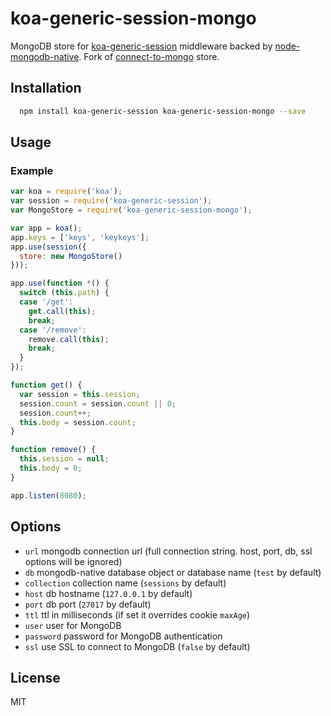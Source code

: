 # koa-generic-session-mongo

MongoDB store for [koa-generic-session](https://github.com/koajs/generic-session) middleware backed by [node-mongodb-native](https://github.com/mongodb/node-mongodb-native).
Fork of [connect-to-mongo](https://github.com/2do2go/connect-to-mongo) store.

## Installation

```sh
  npm install koa-generic-session koa-generic-session-mongo --save
```

## Usage

### Example
```js
var koa = require('koa');
var session = require('koa-generic-session');
var MongoStore = require('koa-generic-session-mongo');

var app = koa();
app.keys = ['keys', 'keykeys'];
app.use(session({
  store: new MongoStore()
}));

app.use(function *() {
  switch (this.path) {
  case '/get':
    get.call(this);
    break;
  case '/remove':
    remove.call(this);
    break;
  }
});

function get() {
  var session = this.session;
  session.count = session.count || 0;
  session.count++;
  this.body = session.count;
}

function remove() {
  this.session = null;
  this.body = 0;
}

app.listen(8080);
```

## Options

  - `url` mongodb connection url (full connection string. host, port, db, ssl options will be ignored)
  - `db` mongodb-native database object or database name (`test` by default)
  - `collection` collection name (`sessions` by default)
  - `host` db hostname (`127.0.0.1` by default)
  - `port` db port (`27017` by default)
  - `ttl` ttl in milliseconds (if set it overrides cookie `maxAge`)
  - `user` user for MongoDB
  - `password` password for MongoDB authentication
  - `ssl` use SSL to connect to MongoDB (`false` by default)

## License 
MIT
